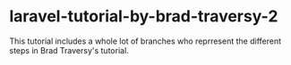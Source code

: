 # laravel-tutorial-by-brad-traversy-2
This tutorial includes a whole lot of branches who reprresent the different steps in Brad Traversy's tutorial.
